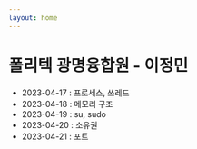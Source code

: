 ```yaml
---
layout: home
---
```


# 폴리텍 광명융합원 - 이정민
- 2023-04-17 : 프로세스, 쓰레드
- 2023-04-18 : 메모리 구조
- 2023-04-19 : su, sudo
- 2023-04-20 : 소유권
- 2023-04-21 : 포트
